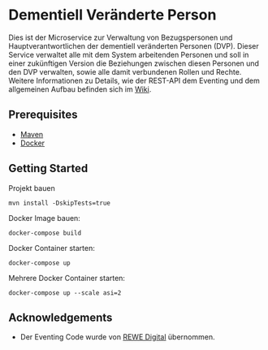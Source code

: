 # Dementiell Veränderte Person

Dies ist der Microservice zur Verwaltung von Bezugspersonen und Hauptverantwortlichen
der dementiell veränderten Personen (DVP). 
Dieser Service verwaltet alle mit dem System arbeitenden Personen und soll 
in einer zukünftigen Version die Beziehungen zwischen diesen Personen und den
DVP verwalten, sowie alle damit verbundenen Rollen und Rechte. 
Weitere Informationen zu Details, wie der REST-API dem Eventing 
und dem allgemeinen Aufbau befinden sich im 
[Wiki](https://github.com/Archi-Lab/fae-team-2-assoziierte-instanz/wiki).

## Prerequisites

* [Maven](https://maven.apache.org/install.html)
* [Docker](https://www.docker.com/)

## Getting Started

Projekt bauen
```
mvn install -DskipTests=true
```

Docker Image bauen:
```
docker-compose build
```

Docker Container starten:
```
docker-compose up
```

Mehrere Docker Container starten:
```
docker-compose up --scale asi=2
```

## Acknowledgements

* Der Eventing Code wurde von [REWE Digital](https://github.com/rewe-digital/integration-patterns) übernommen.
